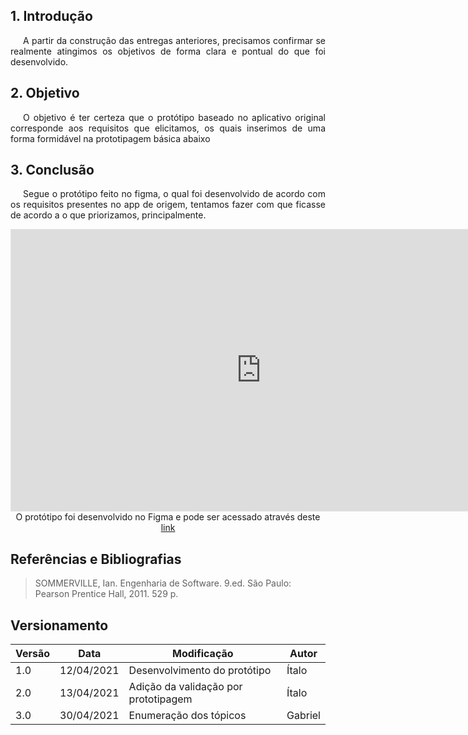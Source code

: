 ## 1. Introdução

<p style="text-indent: 20px; text-align: justify">
A partir da construção das entregas anteriores, precisamos confirmar se realmente atingimos os objetivos de forma clara e pontual do que foi desenvolvido.
</p>

## 2. Objetivo

<p style="text-indent: 20px; text-align: justify">
O objetivo é ter certeza que o protótipo baseado no aplicativo original corresponde aos requisitos que elicitamos, os quais inserimos de uma forma formidável na prototipagem básica abaixo
</p>

## 3. Conclusão

<p style="text-indent: 20px; text-align: justify">
Segue o protótipo feito no figma, o qual foi desenvolvido de acordo com os requisitos presentes no app de origem, tentamos fazer com que ficasse de acordo a o que priorizamos, principalmente.
</p>

<iframe style="border: 1px solid rgba(0, 0, 0, 0.1);" width="800" height="450" src="https://www.figma.com/embed?embed_host=share&url=https%3A%2F%2Fwww.figma.com%2Fproto%2FvZA21L0yDLYZqevAP4U2GL%2Fe-T%25C3%25ADtulo%3Fscaling%3Dscale-down%26node-id%3D1%253A2" allowfullscreen></iframe>

<center>

<figcaption>O protótipo foi desenvolvido no Figma e pode ser acessado através deste <a href='https://www.figma.com/proto/vZA21L0yDLYZqevAP4U2GL/e-T%C3%ADtulo?kind=&node-id=1%3A2&scaling=scale-down' target='_blank'>link</a></figcaption>

</center>

## Referências e Bibliografias

> SOMMERVILLE, Ian. Engenharia de Software. 9.ed. São Paulo: Pearson Prentice Hall, 2011. 529 p.

## Versionamento

| Versão | Data | Modificação | Autor |
|--|--|--|--|
| 1.0 | 12/04/2021 | Desenvolvimento do protótipo | Ítalo |
| 2.0 | 13/04/2021 | Adição da validação por prototipagem | Ítalo |
| 3.0 | 30/04/2021 | Enumeração dos tópicos | Gabriel |